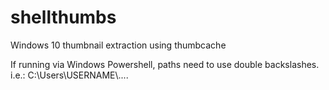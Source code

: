 # shellthumbs
Windows 10 thumbnail extraction using thumbcache


If running via Windows Powershell, paths need to use double backslashes.
i.e.: C:\\Users\\USERNAME\\....
